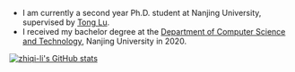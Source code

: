 -  I am currently a second year Ph.D. student at Nanjing University, supervised by [Tong Lu](https://cs.nju.edu.cn/lutong/index.htm). 
-  I received my bachelor degree at the [Department of Computer Science and Technology](https://cs.nju.edu.cn), Nanjing University in 2020.

<!--
Here are some ideas to get you started:

- 🔭 I’m currently working on ...
- 🌱 I’m currently learning ...
- 👯 I’m looking to collaborate on ...
- 🤔 I’m looking for help with ...
- 💬 Ask me about ...
- 📫 How to reach me: ...
- 😄 Pronouns: ...
- ⚡ Fun fact: ...
-->

[![zhiqi-li's GitHub stats](https://github-readme-stats.vercel.app/api?username=czczup&theme=tokyonight&show_icons=true)](https://github.com/anuraghazra/github-readme-stats)

<!--
Related source is copied from: https://kilienazure.com/github-profile-readme/
-->
